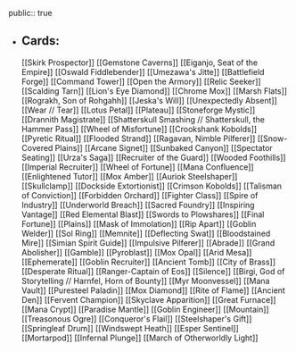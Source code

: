 public:: true
- ## Cards:
	[[Skirk Prospector]]
	[[Gemstone Caverns]]
	[[Eiganjo, Seat of the Empire]]
	[[Oswald Fiddlebender]]
	[[Umezawa's Jitte]]
	[[Battlefield Forge]]
	[[Command Tower]]
	[[Open the Armory]]
	[[Relic Seeker]]
	[[Scalding Tarn]]
	[[Lion's Eye Diamond]]
	[[Chrome Mox]]
	[[Marsh Flats]]
	[[Rograkh, Son of Rohgahh]]
	[[Jeska's Will]]
	[[Unexpectedly Absent]]
	[[Wear // Tear]]
	[[Lotus Petal]]
	[[Plateau]]
	[[Stoneforge Mystic]]
	[[Drannith Magistrate]]
	[[Shatterskull Smashing // Shatterskull, the Hammer Pass]]
	[[Wheel of Misfortune]]
	[[Crookshank Kobolds]]
	[[Pyretic Ritual]]
	[[Flooded Strand]]
	[[Ragavan, Nimble Pilferer]]
	[[Snow-Covered Plains]]
	[[Arcane Signet]]
	[[Sunbaked Canyon]]
	[[Spectator Seating]]
	[[Urza's Saga]]
	[[Recruiter of the Guard]]
	[[Wooded Foothills]]
	[[Imperial Recruiter]]
	[[Wheel of Fortune]]
	[[Mana Confluence]]
	[[Enlightened Tutor]]
	[[Mox Amber]]
	[[Auriok Steelshaper]]
	[[Skullclamp]]
	[[Dockside Extortionist]]
	[[Crimson Kobolds]]
	[[Talisman of Conviction]]
	[[Forbidden Orchard]]
	[[Fighter Class]]
	[[Spire of Industry]]
	[[Underworld Breach]]
	[[Sacred Foundry]]
	[[Inspiring Vantage]]
	[[Red Elemental Blast]]
	[[Swords to Plowshares]]
	[[Final Fortune]]
	[[Plains]]
	[[Mask of Immolation]]
	[[Rip Apart]]
	[[Goblin Welder]]
	[[Sol Ring]]
	[[Memnite]]
	[[Deflecting Swat]]
	[[Bloodstained Mire]]
	[[Simian Spirit Guide]]
	[[Impulsive Pilferer]]
	[[Abrade]]
	[[Grand Abolisher]]
	[[Gamble]]
	[[Pyroblast]]
	[[Mox Opal]]
	[[Arid Mesa]]
	[[Ephemerate]]
	[[Goblin Recruiter]]
	[[Ancient Tomb]]
	[[City of Brass]]
	[[Desperate Ritual]]
	[[Ranger-Captain of Eos]]
	[[Silence]]
	[[Birgi, God of Storytelling // Harnfel, Horn of Bounty]]
	[[Myr Moonvessel]]
	[[Mana Vault]]
	[[Puresteel Paladin]]
	[[Mox Diamond]]
	[[Rite of Flame]]
	[[Ancient Den]]
	[[Fervent Champion]]
	[[Skyclave Apparition]]
	[[Great Furnace]]
	[[Mana Crypt]]
	[[Paradise Mantle]]
	[[Goblin Engineer]]
	[[Mountain]]
	[[Treasonous Ogre]]
	[[Conqueror's Flail]]
	[[Steelshaper's Gift]]
	[[Springleaf Drum]]
	[[Windswept Heath]]
	[[Esper Sentinel]]
	[[Mortarpod]]
	[[Infernal Plunge]]
	[[March of Otherworldly Light]]
